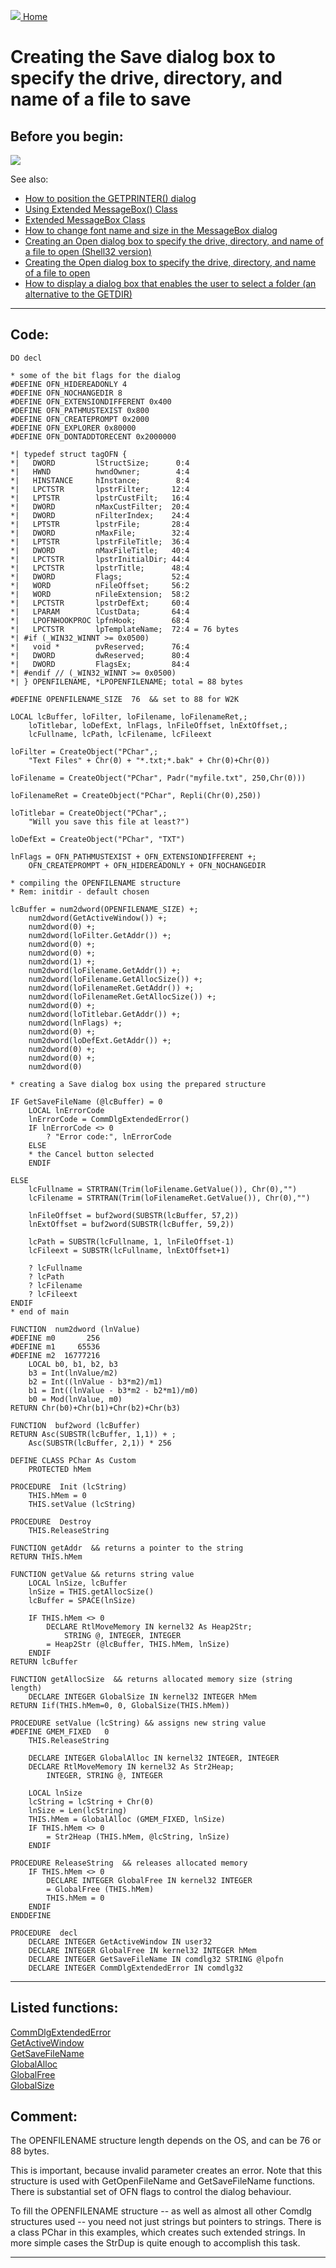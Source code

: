 [<img src="../images/home.png"> Home ](https://github.com/VFPX/Win32API)  

# Creating the Save dialog box to specify the drive, directory, and name of a file to save

## Before you begin:
![](../images/savedlg.png) 

See also:
* [How to position the GETPRINTER() dialog](sample_482.md)
* [Using Extended MessageBox() Class](sample_424.md)  
* [Extended MessageBox Class](sample_418.md)  
* [How to change font name and size in the MessageBox dialog](sample_434.md)  
* [Creating an Open dialog box to specify the drive, directory, and name of a file to open (Shell32 version)](sample_365.md)  
* [Creating the Open dialog box to specify the drive, directory, and name of a file to open](sample_363.md)  
* [How to display a dialog box that enables the user to select a folder (an alternative to the GETDIR)](sample_364.md)  
  
***  


## Code:
```foxpro  
DO decl

* some of the bit flags for the dialog
#DEFINE OFN_HIDEREADONLY 4
#DEFINE OFN_NOCHANGEDIR 8
#DEFINE OFN_EXTENSIONDIFFERENT 0x400
#DEFINE OFN_PATHMUSTEXIST 0x800
#DEFINE OFN_CREATEPROMPT 0x2000
#DEFINE OFN_EXPLORER 0x80000
#DEFINE OFN_DONTADDTORECENT 0x2000000

*| typedef struct tagOFN {
*|   DWORD         lStructSize;      0:4
*|   HWND          hwndOwner;        4:4
*|   HINSTANCE     hInstance;        8:4
*|   LPCTSTR       lpstrFilter;     12:4
*|   LPTSTR        lpstrCustFilt;   16:4
*|   DWORD         nMaxCustFilter;  20:4
*|   DWORD         nFilterIndex;    24:4
*|   LPTSTR        lpstrFile;       28:4
*|   DWORD         nMaxFile;        32:4
*|   LPTSTR        lpstrFileTitle;  36:4
*|   DWORD         nMaxFileTitle;   40:4
*|   LPCTSTR       lpstrInitialDir; 44:4
*|   LPCTSTR       lpstrTitle;      48:4
*|   DWORD         Flags;           52:4
*|   WORD          nFileOffset;     56:2
*|   WORD          nFileExtension;  58:2
*|   LPCTSTR       lpstrDefExt;     60:4
*|   LPARAM        lCustData;       64:4
*|   LPOFNHOOKPROC lpfnHook;        68:4
*|   LPCTSTR       lpTemplateName;  72:4 = 76 bytes
*| #if (_WIN32_WINNT >= 0x0500)
*|   void *        pvReserved;      76:4
*|   DWORD         dwReserved;      80:4
*|   DWORD         FlagsEx;         84:4
*| #endif // (_WIN32_WINNT >= 0x0500)
*| } OPENFILENAME, *LPOPENFILENAME; total = 88 bytes

#DEFINE OPENFILENAME_SIZE  76  && set to 88 for W2K

LOCAL lcBuffer, loFilter, loFilename, loFilenameRet,;
	loTitlebar, loDefExt, lnFlags, lnFileOffset, lnExtOffset,;
	lcFullname, lcPath, lcFilename, lcFileext

loFilter = CreateObject("PChar",;
	"Text Files" + Chr(0) + "*.txt;*.bak" + Chr(0)+Chr(0))

loFilename = CreateObject("PChar", Padr("myfile.txt", 250,Chr(0)))

loFilenameRet = CreateObject("PChar", Repli(Chr(0),250))

loTitlebar = CreateObject("PChar",;
	"Will you save this file at least?")

loDefExt = CreateObject("PChar", "TXT")

lnFlags = OFN_PATHMUSTEXIST + OFN_EXTENSIONDIFFERENT +;
	OFN_CREATEPROMPT + OFN_HIDEREADONLY + OFN_NOCHANGEDIR

* compiling the OPENFILENAME structure
* Rem: initdir - default chosen

lcBuffer = num2dword(OPENFILENAME_SIZE) +;
	num2dword(GetActiveWindow()) +;
	num2dword(0) +;
	num2dword(loFilter.GetAddr()) +;
	num2dword(0) +;
	num2dword(0) +;
	num2dword(1) +;
	num2dword(loFilename.GetAddr()) +;
	num2dword(loFilename.GetAllocSize()) +;
	num2dword(loFilenameRet.GetAddr()) +;
	num2dword(loFilenameRet.GetAllocSize()) +;
	num2dword(0) +;
	num2dword(loTitlebar.GetAddr()) +;
	num2dword(lnFlags) +;
	num2dword(0) +;
	num2dword(loDefExt.GetAddr()) +;
	num2dword(0) +;
	num2dword(0) +;
	num2dword(0)

* creating a Save dialog box using the prepared structure

IF GetSaveFileName (@lcBuffer) = 0
	LOCAL lnErrorCode
	lnErrorCode = CommDlgExtendedError()
	IF lnErrorCode <> 0
		? "Error code:", lnErrorCode
	ELSE
	* the Cancel button selected
	ENDIF

ELSE
	lcFullname = STRTRAN(Trim(loFilename.GetValue()), Chr(0),"")
	lcFilename = STRTRAN(Trim(loFilenameRet.GetValue()), Chr(0),"")

	lnFileOffset = buf2word(SUBSTR(lcBuffer, 57,2))
	lnExtOffset = buf2word(SUBSTR(lcBuffer, 59,2))

	lcPath = SUBSTR(lcFullname, 1, lnFileOffset-1)
	lcFileext = SUBSTR(lcFullname, lnExtOffset+1)

	? lcFullname
	? lcPath
	? lcFilename
	? lcFileext
ENDIF
* end of main

FUNCTION  num2dword (lnValue)
#DEFINE m0       256
#DEFINE m1     65536
#DEFINE m2  16777216
	LOCAL b0, b1, b2, b3
	b3 = Int(lnValue/m2)
	b2 = Int((lnValue - b3*m2)/m1)
	b1 = Int((lnValue - b3*m2 - b2*m1)/m0)
	b0 = Mod(lnValue, m0)
RETURN Chr(b0)+Chr(b1)+Chr(b2)+Chr(b3)

FUNCTION  buf2word (lcBuffer)
RETURN Asc(SUBSTR(lcBuffer, 1,1)) + ;
	Asc(SUBSTR(lcBuffer, 2,1)) * 256

DEFINE CLASS PChar As Custom
	PROTECTED hMem

PROCEDURE  Init (lcString)
	THIS.hMem = 0
	THIS.setValue (lcString)

PROCEDURE  Destroy
	THIS.ReleaseString

FUNCTION getAddr  && returns a pointer to the string
RETURN THIS.hMem

FUNCTION getValue && returns string value
	LOCAL lnSize, lcBuffer
	lnSize = THIS.getAllocSize()
	lcBuffer = SPACE(lnSize)

	IF THIS.hMem <> 0
		DECLARE RtlMoveMemory IN kernel32 As Heap2Str;
			STRING @, INTEGER, INTEGER
		= Heap2Str (@lcBuffer, THIS.hMem, lnSize)
	ENDIF
RETURN lcBuffer

FUNCTION getAllocSize  && returns allocated memory size (string length)
	DECLARE INTEGER GlobalSize IN kernel32 INTEGER hMem
RETURN Iif(THIS.hMem=0, 0, GlobalSize(THIS.hMem))

PROCEDURE setValue (lcString) && assigns new string value
#DEFINE GMEM_FIXED   0
	THIS.ReleaseString

	DECLARE INTEGER GlobalAlloc IN kernel32 INTEGER, INTEGER
	DECLARE RtlMoveMemory IN kernel32 As Str2Heap;
		INTEGER, STRING @, INTEGER

	LOCAL lnSize
	lcString = lcString + Chr(0)
	lnSize = Len(lcString)
	THIS.hMem = GlobalAlloc (GMEM_FIXED, lnSize)
	IF THIS.hMem <> 0
		= Str2Heap (THIS.hMem, @lcString, lnSize)
	ENDIF

PROCEDURE ReleaseString  && releases allocated memory
	IF THIS.hMem <> 0
		DECLARE INTEGER GlobalFree IN kernel32 INTEGER
		= GlobalFree (THIS.hMem)
		THIS.hMem = 0
	ENDIF
ENDDEFINE

PROCEDURE  decl
	DECLARE INTEGER GetActiveWindow IN user32
	DECLARE INTEGER GlobalFree IN kernel32 INTEGER hMem
	DECLARE INTEGER GetSaveFileName IN comdlg32 STRING @lpofn
	DECLARE INTEGER CommDlgExtendedError IN comdlg32  
```  
***  


## Listed functions:
[CommDlgExtendedError](../libraries/comdlg32/CommDlgExtendedError.md)  
[GetActiveWindow](../libraries/user32/GetActiveWindow.md)  
[GetSaveFileName](../libraries/comdlg32/GetSaveFileName.md)  
[GlobalAlloc](../libraries/kernel32/GlobalAlloc.md)  
[GlobalFree](../libraries/kernel32/GlobalFree.md)  
[GlobalSize](../libraries/kernel32/GlobalSize.md)  

## Comment:
The OPENFILENAME structure length depends on the OS, and can be 76 or 88 bytes.   
  
This is important, because invalid parameter creates an error. Note that this structure is used with GetOpenFileName and GetSaveFileName functions. There is substantial set of OFN flags to control the dialog behaviour.   
  
To fill the OPENFILENAME structure -- as well as almost all other Comdlg structures used -- you need not just strings but pointers to strings. There is a class PChar in this examples, which creates such extended strings. In more simple cases the StrDup is quite enough to accomplish this task.  
  
***  

